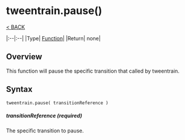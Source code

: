 # tweentrain.pause()
[< BACK](README.md)

|:--|:--|
|Type|    [Function](https://docs.coronalabs.com/api/type/Function.html)|
|Return| none|

## Overview
This function will pause the specific transition that called by tweentrain.

## Syntax

    tweentrain.pause( transitionReference )

##### transitionReference (required)
The specific transition to pause.